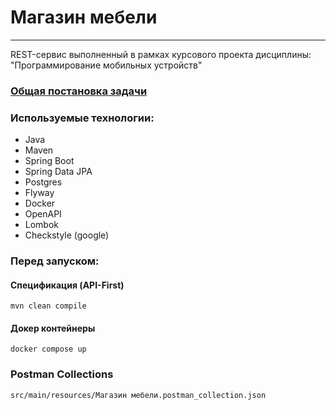 # Магазин мебели
- - -

REST-сервис выполненный в рамках курсового проекта дисциплины: "Программирование мобильных устройств"

### [Общая постановка задачи](https://docs.google.com/document/d/1xCj521OKPrKFn028H7lPJZVvr-hDpkcKwzsPh2MuQc0/edit)

### Используемые технологии:

- Java
- Maven
- Spring Boot
- Spring Data JPA
- Postgres
- Flyway
- Docker
- OpenAPI
- Lombok
- Checkstyle (google)

### Перед запуском:


#### Спецификация (API-First)

```
mvn clean compile
```

#### Докер контейнеры

```
docker compose up
```

### Postman Collections

```
src/main/resources/Магазин мебели.postman_collection.json
```
